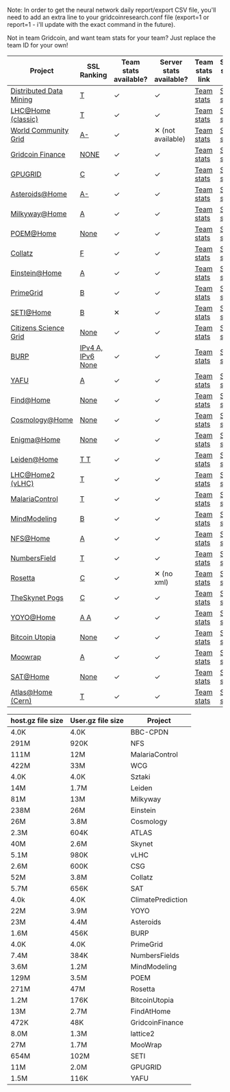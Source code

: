 Note: In order to get the neural network daily report/export CSV file, you'll need to add an extra line to your gridcoinresearch.conf file (export=1 or report=1 - i'll update with the exact command in the future).

Not in team Gridcoin, and want team stats for your team? Just replace the team ID for your own!

| Project | SSL Ranking | Team stats available? | Server stats available? | Team stats link | Server status link |
| --- | --- | --- | --- | --- | --- |
| [Distributed Data Mining](http://www.distributeddatamining.org/)  | [T](https://www.ssllabs.com/ssltest/analyze.html?d=www.distributeddatamining.org) | ✓  | ✓ | [Team stats](http://www.distributeddatamining.org/DistributedDataMining/team_email_list.php?teamid=2176&xml=1) | [Server stats](http://www.distributeddatamining.org/DistributedDataMining/server_status.php?xml=1) |
| [LHC@Home (classic)](http://lhcathomeclassic.cern.ch/)  | [T](https://www.ssllabs.com/ssltest/analyze.html?d=lhcathomeclassic.cern.ch) | ✓ | ✓ | [Team stats](http://lhcathomeclassic.cern.ch/sixtrack/team_email_list.php?teamid=8128&xml=1) | [Server stats](http://lhcathomeclassic.cern.ch/sixtrack/server_status.php?xml=1) |
| [World Community Grid](http://www.worldcommunitygrid.org/)  | [A-](https://www.ssllabs.com/ssltest/analyze.html?d=www.worldcommunitygrid.org) | ✓  | ✕ (not available) | [Team stats](http://www.worldcommunitygrid.org/boinc/team_email_list.php?teamid=30513&xml=1) | [Server stats](#) |
| [Gridcoin Finance](http://finance.gridcoin.us/)  | [NONE](https://www.ssllabs.com/ssltest/analyze.html?d=finance.gridcoin.us) | ✓ | ✓ | [Team stats](http://finance.gridcoin.us/finance/team_email_list.php?teamid=5&xml=1) | [Server stats](http://finance.gridcoin.us/server_status.php?xml=1) |
| [GPUGRID](http://www.gpugrid.net/)  | [C](https://www.ssllabs.com/ssltest/analyze.html?d=www.gpugrid.net) | ✓  | ✓ | [Team stats](http://www.gpugrid.net/team_email_list.php?teamid=3493&xml=1) | [Server stats](https://www.gpugrid.net/server_status.php?xml=1) |
| [Asteroids@Home](http://asteroidsathome.net/)  | [A-](https://www.ssllabs.com/ssltest/analyze.html?d=asteroidsathome.net) | ✓  | ✓ | [Team stats](http://asteroidsathome.net/boinc/team_email_list.php?teamid=2218&xml=1) | [Server stats](http://asteroidsathome.net/boinc/server_status.php?xml=1) |
| [Milkyway@Home](http://milkyway.cs.rpi.edu/)  | [A](https://www.ssllabs.com/ssltest/analyze.html?d=milkyway.cs.rpi.edu) | ✓  | ✓ | [Team stats](http://milkyway.cs.rpi.edu/milkyway/team_email_list.php?teamid=6566&xml=1) | [Server stats](http://milkyway.cs.rpi.edu/milkyway/server_status.php?xml=1) |
| [POEM@Home](http://boinc.fzk.de/)  | [None](https://www.ssllabs.com/ssltest/analyze.html?viaform=on&d=https%3A%2F%2Fboinc.fzk.de) | ✓ | ✓ | [Team stats](http://boinc.fzk.de/poem/team_email_list.php?teamid=3147&xml=1) | [Server stats](http://boinc.fzk.de/poem/server_status.php?xml=1) |
| [Collatz](http://boinc.thesonntags.com/)  | [F](https://www.ssllabs.com/ssltest/analyze.html?d=boinc.thesonntags.com) | ✓ | ✓ | [Team stats](http://boinc.thesonntags.com/collatz/team_email_list.php?teamid=3029&xml=1) | [Server stats](http://boinc.thesonntags.com/collatz/server_status.php?xml=1) |
| [Einstein@Home](https://einstein.phys.uwm.edu/)  | [A](https://www.ssllabs.com/ssltest/analyze.html?d=einstein.phys.uwm.edu) | ✓ | ✓ | [Team stats](https://einstein.phys.uwm.edu/team_email_list.php?teamid=13630&xml=1) | [Server stats](https://einstein.phys.uwm.edu/server_status.php?xml=1) |
| [PrimeGrid](http://www.primegrid.com/)  | [B](https://www.ssllabs.com/ssltest/analyze.html?d=www.primegrid.com) | ✓ | ✓ | [Team stats](http://www.primegrid.com/team_email_list.php?teamid=4469&xml=1) | [Server stats](http://www.primegrid.com/server_status.php?xml=1) |
| [SETI@Home](http://setiathome.berkeley.edu/)  | [B](https://www.ssllabs.com/ssltest/analyze.html?d=setiathome.berkeley.edu) | ✕ | ✓ | [Team stats](http://setiathome.berkeley.edu/team_email_list.php?teamid=145340&xml=1) | [Server stats](http://setiathome.berkeley.edu/sah_status.xml) |
| [Citizens Science Grid](http://csgrid.org/)  | [None](https://www.ssllabs.com/ssltest/analyze.html?d=csgrid.org) | ✓ | ✓ | [Team stats](http://csgrid.org/csg/team_email_list.php?teamid=154&xml=1) | [Server stats](http://volunteer.cs.und.edu/csg/server_status.php?xml=1) |
| [BURP](http://burp.renderfarming.net/)  | [IPv4 A, IPv6 None](https://www.ssllabs.com/ssltest/analyze.html?d=burp.renderfarming.net) | ✓ | ✓ | [Team stats](http://burp.renderfarming.net/team_email_list.php?teamid=1285&xml=1) | [Server stats](http://burp.renderfarming.net/server_status.php?xml=1) |
| [YAFU](http://yafu.myfirewall.org/)  | [A](https://www.ssllabs.com/ssltest/analyze.html?d=yafu.myfirewall.org) | ✓ | ✓ | [Team stats](http://yafu.myfirewall.org/yafu/team_email_list.php?teamid=260&xml=1) | [Server stats](http://yafu.myfirewall.org/yafu/server_status.php?xml=1) |
| [Find@Home](http://findah.ucd.ie/)  | [None](https://www.ssllabs.com/ssltest/analyze.html?d=findah.ucd.ie) | ✓ | ✓ | [Team stats](http://findah.ucd.ie/team_email_list.php?teamid=2198&xml=1) | [Server stats](http://findah.ucd.ie/server_status.php?xml=1) |
| [Cosmology@Home](http://www.cosmologyathome.org/)  | [None](https://www.ssllabs.com/ssltest/analyze.html?d=www.cosmologyathome.org) | ✓ | ✓ | [Team stats](http://www.cosmologyathome.org/team_email_list.php?teamid=3637&xml=1) | [Server stats](http://www.cosmologyathome.org/server_status.php?xml=1) |
| [Enigma@Home](http://www.enigmaathome.net/)  | [None](https://www.ssllabs.com/ssltest/analyze.html?d=www.enigmaathome.net) | ✓ | ✓ | [Team stats](http://www.enigmaathome.net/team_email_list.php?teamid=2937&xml=1) | [Server stats](http://www.enigmaathome.net/server_status.php?xml=1) |
| [Leiden@Home](http://boinc.gorlaeus.net/)  | [T T](https://www.ssllabs.com/ssltest/analyze.html?d=boinc.gorlaeus.net) | ✓ | ✓ | [Team stats](http://boinc.gorlaeus.net/team_email_list.php?teamid=1629&xml=1) | [Server stats](http://boinc.gorlaeus.net/server_status.php?xml=1) |
| [LHC@Home2 (vLHC)](http://lhcathome2.cern.ch/vLHCathome/)  | [T](https://www.ssllabs.com/ssltest/analyze.html?d=lhcathome2.cern.ch) | ✓ | ✓ | [Team stats](http://lhcathome2.cern.ch/vLHCathome/team_email_list.php?teamid=2429&xml=1) | [Server stats](http://lhcathome2.cern.ch/vLHCathome/server_status.php?xml=1) |
| [MalariaControl](http://www.malariacontrol.net/)  | [T](https://www.ssllabs.com/ssltest/analyze.html?d=www.malariacontrol.net) | ✓ | ✓ | [Team stats](http://www.malariacontrol.net/team_email_list.php?teamid=4059&xml=1) | [Server stats](http://www.malariacontrol.net/server_status.php?xml=1) |
| [MindModeling](http://mindmodeling.org/)  | [B](https://www.ssllabs.com/ssltest/analyze.html?d=mindmodeling.org) | ✓ | ✓ | [Team stats](http://mindmodeling.org/team_email_list.php?teamid=2415&xm) | [Server stats](http://mindmodeling.org/server_status.php?xml=1) |
| [NFS@Home](https://escatter11.fullerton.edu/)  | [A](https://www.ssllabs.com/ssltest/analyze.html?d=escatter11.fullerton.edu) | ✓ | ✓ | [Team stats](https://escatter11.fullerton.edu/nfs/team_email_list.php?teamid=2353&xml=1) | [Server stats](http://escatter11.fullerton.edu/nfs/server_status.php?xml=1) |
| [NumbersField](http://numberfields.asu.edu/NumberFields/)  | [T](https://www.ssllabs.com/ssltest/analyze.html?d=numberfields.asu.edu) | ✓ | ✓ | [Team stats](http://numberfields.asu.edu/NumberFields/team_email_list.php?teamid=2069&xml=1) | [Server stats](http://numberfields.asu.edu/NumberFields/server_status.xml) |
| [Rosetta](http://boinc.bakerlab.org/)  | [C](https://www.ssllabs.com/ssltest/analyze.html?d=boinc.bakerlab.org) | ✓ | ✕ (no xml) | [Team stats](http://boinc.bakerlab.org/rosetta/team_email_list.php?teamid=12575&xml=1) | [Server stats](http://boinc.bakerlab.org/rah_status.php) |
| [TheSkynet Pogs](http://pogs.theskynet.org/)  | [C](https://www.ssllabs.com/ssltest/analyze.html?d=pogs.theskynet.org) | ✓ | ✓ | [Team stats](http://pogs.theskynet.org/pogs/team_email_list.php?teamid=2020&xml=1) | [Server stats](http://pogs.theskynet.org/pogs/server_status.php?xml=1) |
| [YOYO@Home](http://www.rechenkraft.net/yoyo/)  | [A A](https://www.ssllabs.com/ssltest/analyze.html?d=www.rechenkraft.net) | ✓ | ✓ | [Team stats](http://www.rechenkraft.net/yoyo/team_email_list.php?teamid=1475&xml=1) | [Server stats](http://www.rechenkraft.net/yoyo/server_status.php?xml=1) |
| [Bitcoin Utopia](http://www.bitcoinutopia.net/)  | [None](https://www.ssllabs.com/ssltest/analyze.html?d=www.bitcoinutopia.net) | ✓ | ✓ | [Team stats](http://www.bitcoinutopia.net/bitcoinutopia/team_email_list.php?teamid=1888&xml=1) | [Server stats](http://www.bitcoinutopia.net/bitcoinutopia/server_status.php?xml=1) |
| [Moowrap](http://moowrap.net/) | [A](https://www.ssllabs.com/ssltest/analyze.html?d=moowrap.net) | ✓ | ✓ | [Team stats](http://moowrap.net/team_email_list.php?teamid=2190&xml=1) | [Server stats](http://moowrap.net/server_status.php?xml=1) |
| [SAT@Home](http://sat.isa.ru/) | [None](https://www.ssllabs.com/ssltest/analyze.html?d=sat.isa.ru) | ✓ | ✓ | [Team stats](http://sat.isa.ru/pdsat/team_email_list.php?teamid=2059&xml=1) | [Server stats](http://sat.isa.ru/pdsat/server_status.php?xml=1) |
| [Atlas@Home (Cern)](http://atlasathome.cern.ch/) | [T](https://www.ssllabs.com/ssltest/analyze.html?d=atlasathome.cern.ch) | ✓ | ✓ | [Team stats](http://atlasathome.cern.ch/team_email_list.php?teamid=1869&xml=1) | [Server stats](http://atlasathome.cern.ch/server_status.php?xml=1) |



|host.gz file size | User.gz file size | Project |
| --- | --- | --- |
|4.0K| 4.0K  |  BBC-CPDN |
|291M| 920K  |  NFS |
|111M|12M   |  MalariaControl |
|422M| 33M   |  WCG |
|4.0K| 4.0K  |  Sztaki |
|14M| 1.7M  |  Leiden |
|81M| 13M   |  Milkyway |
|238M | 26M   |  Einstein |
|26M| 3.8M  |  Cosmology |
|2.3M| 604K  |  ATLAS |
|40M| 2.6M  |  Skynet |
|5.1M| 980K  |  vLHC |
|2.6M| 600K  |  CSG |
|52M| 3.8M  |  Collatz |
|5.7M| 656K  |  SAT |
|4.0k| 4.0K  |  ClimatePrediction |
|22M| 3.9M  |  YOYO |
|23M| 4.4M  |  Asteroids |
|1.6M| 456K  |  BURP |
|4.0K| 4.0K  |  PrimeGrid |
|7.4M| 384K  |  NumbersFields |
|3.6M| 1.2M  |  MindModeling |
|129M| 3.5M  |  POEM |
|271M| 47M   |  Rosetta |
|1.2M| 176K  |  BitcoinUtopia |
|13M| 2.7M  |  FindAtHome |
|472K| 48K   |  GridcoinFinance |
|8.0M| 1.3M  |  lattice2 |
|27M| 1.7M  |  MooWrap |
|654M| 102M  |  SETI |
|11M| 2.0M  |  GPUGRID |
|1.5M| 116K  |  YAFU |